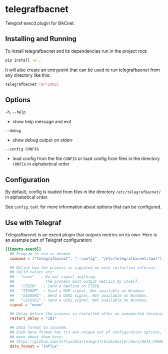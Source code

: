 # telegrafbacnet

Telegraf execd plugin for BACnet.

## Installing and Running

To install telegrafbacnet and its dependencies run in the project root:
```sh
pip install -U .
```

It will also create an entrypoint that can be used to run telegrafbacnet from any
directory like this:
```sh
telegrafbacnet [OPTIONS]
```

## Options

`-h`, `--help`

- show help message and exit

`--debug`

- show debug output on stderr

`--config CONFIG`

- load config from the file `CONFIG` or load config from files in the directory
  `CONFIG` in alphabetical order

## Configuration

By default, config is loaded from files in the directory `/etc/telegrafbacnet/` in
alphabetical order.

See `config.toml` for more information about options that can be configured.

## Use with Telegraf

Telegrafbacnet is an execd plugin that outputs metrics on its own.
Here is an example part of Telegraf configuration:

```toml
[[inputs.execd]]
  ## Program to run as daemon
  command = ["telegrafbacnet", "--config", "/etc/telegrafbacnet.toml"]

  ## Define how the process is signaled on each collection interval.
  ## Valid values are:
  ##   "none"   : Do not signal anything.
  ##              The process must output metrics by itself.
  ##   "STDIN"   : Send a newline on STDIN.
  ##   "SIGHUP"  : Send a HUP signal. Not available on Windows.
  ##   "SIGUSR1" : Send a USR1 signal. Not available on Windows.
  ##   "SIGUSR2" : Send a USR2 signal. Not available on Windows.
  signal = "none"

  ## Delay before the process is restarted after an unexpected termination
  restart_delay = "10s"

  ## Data format to consume.
  ## Each data format has its own unique set of configuration options, read
  ## more about them here:
  ## https://github.com/influxdata/telegraf/blob/master/docs/DATA_FORMATS_INPUT.md
  data_format = "influx"
```
